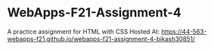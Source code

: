 # WebApps-F21-Assignment-4
A practice assignment for HTML with CSS
Hosted At:  https://44-563-webapps-f21.github.io/webapps-f21-assignment-4-bikash30851/
